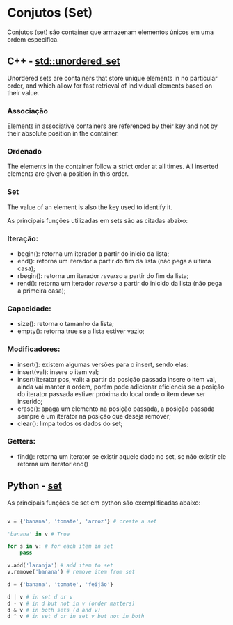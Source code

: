 # Conjutos (Set)

Conjutos (set) são container que armazenam elementos únicos em uma ordem especifica.

## C++ - [std::unordered_set](https://cplusplus.com/reference/unordered_set/unordered_set/)

Unordered sets are containers that store unique elements in no particular order, and which allow for fast retrieval of individual elements based on their value.


### Associação 
Elements in associative containers are referenced by their key and not by their absolute position in the container.
### Ordenado
The elements in the container follow a strict order at all times. All inserted elements are given a position in this order.
### Set
The value of an element is also the key used to identify it.

As principais funções utilizadas em sets são as citadas abaixo:

### Iteração:
- begin(): retorna um iterador a partir do inicio da lista; 
- end(): retorna um iterador a partir do fim da lista (não pega a ultima casa);
- rbegin(): retorna um iterador _reverso_ a partir do fim da lista; 
- rend(): retorna um iterador _reverso_ a partir do inicido da lista (não pega a primeira casa);

### Capacidade:
- size(): retorna o tamanho da lista;
- empty(): retorna true se a lista estiver vazio;

### Modificadores:
- insert(): existem algumas versões para o insert, sendo elas:
 - insert(val): insere o item val;
 - insert(iterator pos, val): a partir da posição passada insere o item val, ainda vai manter a ordem, porém pode adicionar eficiencia se a posição do iterator passada estiver próxima do local onde o item deve ser inserido;
- erase(): apaga um elemento na posição passada, a posição passada sempre é um iterator na posição que deseja remover;
- clear(): limpa todos os dados do set;

### Getters:
- find(): retorna um iterator se existir aquele dado no set, se não existir ele retorna um iterator end()



## Python - [set](https://docs.python.org/3/tutorial/datastructures.html#sets)


As principais funções de set em python são exemplificadas abaixo:

```python

v = {'banana', 'tomate', 'arroz'} # create a set

'banana' in v # True

for s in v: # for each item in set
    pass

v.add('laranja') # add item to set
v.remove('banana') # remove item from set

d = {'banana', 'tomate', 'feijão'}

d | v # in set d or v
d - v # in d but not in v (order matters)
d & v # in both sets (d and v)
d ^ v # in set d or in set v but not in both

```





